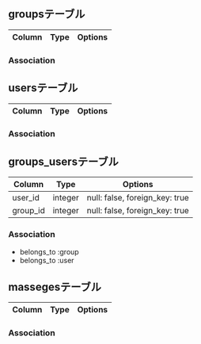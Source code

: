 ## groupsテーブル
|Column|Type|Options|
|------|----|-------|

### Association


## usersテーブル
|Column|Type|Options|
|------|----|-------|

### Association


## groups_usersテーブル
|Column|Type|Options|
|------|----|-------|
|user_id|integer|null: false, foreign_key: true|
|group_id|integer|null: false, foreign_key: true|
<!-- 外部キー制約 -->
### Association
- belongs_to :group
- belongs_to :user


## massegesテーブル
|Column|Type|Options|
|------|----|-------|

### Association
